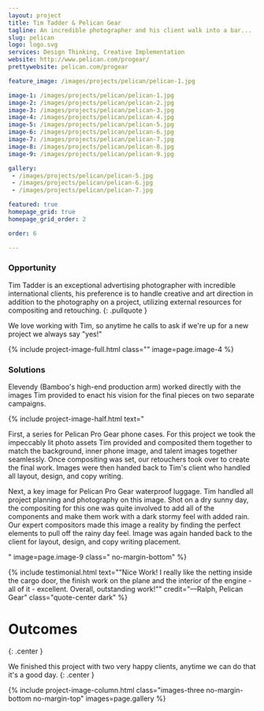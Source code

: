 ```yaml
---
layout: project
title: Tim Tadder & Pelican Gear
tagline: An incredible photographer and his client walk into a bar...
slug: pelican
logo: logo.svg
services: Design Thinking, Creative Implementation
website: http://www.pelican.com/progear/
prettywebsite: pelican.com/progear

feature_image: /images/projects/pelican/pelican-1.jpg

image-1: /images/projects/pelican/pelican-1.jpg
image-2: /images/projects/pelican/pelican-2.jpg
image-3: /images/projects/pelican/pelican-3.jpg
image-4: /images/projects/pelican/pelican-4.jpg
image-5: /images/projects/pelican/pelican-5.jpg
image-6: /images/projects/pelican/pelican-6.jpg
image-7: /images/projects/pelican/pelican-7.jpg
image-8: /images/projects/pelican/pelican-8.jpg
image-9: /images/projects/pelican/pelican-9.jpg

gallery:
 - /images/projects/pelican/pelican-5.jpg
 - /images/projects/pelican/pelican-6.jpg
 - /images/projects/pelican/pelican-7.jpg

featured: true
homepage_grid: true
homepage_grid_order: 2

order: 6

---
```


### Opportunity
Tim Tadder is an exceptional advertising photographer with incredible international clients, his preference is to handle creative and art direction in addition to the photography on a project, utilizing external resources for compositing and retouching.
{: .pullquote }

We love working with Tim, so anytime he calls to ask if we're up for a new project we always say "yes!"

{% include project-image-full.html class="" image=page.image-4 %}

### Solutions
Elevendy (Bamboo's high-end production arm) worked directly with the images Tim provided to enact his vision for the final pieces on two separate campaigns. 


{% include project-image-half.html text="<p>First, a series for Pelican Pro Gear phone cases. For this project we took the impeccably lit photo assets Tim provided and composited them together to match the background, inner phone image, and talent images together seamlessly. Once compositing was set, our retouchers took over to create the final work. Images were then handed back to Tim's client who handled all layout, design, and copy writing.</p><p>Next, a key image for Pelican Pro Gear waterproof luggage. Tim handled all project planning and photography on this image. Shot on a dry sunny day, the compositing for this one was quite involved to add all of the components and make them work with a dark stormy feel with added rain. Our expert compositors made this image a reality by finding the perfect elements to pull off the rainy day feel. Image was again handed back to the client for layout, design, and copy writing placement.</p>" image=page.image-9 class=" no-margin-bottom" %}

{% include testimonial.html text="\"Nice Work! I really like the netting inside the cargo door, the finish work on the plane and the interior of the engine - all of it - excellent. Overall, outstanding work!\"" credit="—Ralph, Pelican Gear" class="quote-center dark" %}

# Outcomes
{: .center }

We finished this project with two very happy clients, anytime we can do that it's a good day.
{: .center } 


{% include project-image-column.html class="images-three no-margin-bottom no-margin-top" images=page.gallery %}


